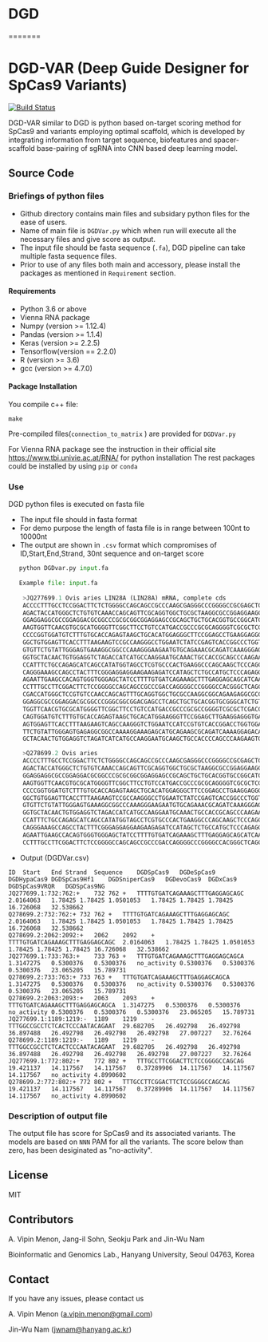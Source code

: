 # DGD
=======
# DGD-VAR (Deep Guide Designer for SpCas9 Variants)
[![Build Status](https://travis-ci.org/joemccann/dillinger.svg?branch=master)](https://travis-ci.org/joemccann/dillinger)

DGD-VAR similar to DGD  is python based on-target scoring method for SpCas9 and variants employing optimal scaffold, which is developed by integrating information from target sequence, biofeatures and spacer-scaffold base-pairing of sgRNA into CNN based deep learning model.

## Source Code

### Briefings of python files
- Github directory contains main files and subsidary python files for the ease of users.
- Name of main file is ```DGDVar.py``` which when run will execute all the necessary files and give score as output.
- The input file should be fasta sequence (```.fa```), DGD pipeline can take multiple fasta sequence files.
- Prior to use of any files both main and accessory, please install the packages as mentioned in ```Requirement``` section.

#### Requirements
- Python 3.6 or above
- Vienna RNA package
- Numpy (version >= 1.12.4)
- Pandas (version >= 1.1.4)
- Keras (version >= 2.2.5)
- Tensorflow(version == 2.2.0)
- R (version >= 3.6)
- gcc (version >= 4.7.0)

#### Package Installation
You compile c++ file:
```
make
```
Pre-compiled files(```connection_to_matrix``` ) are provided for ```DGDVar.py```

For Vienna RNA package see the instruction in their official site https://www.tbi.univie.ac.at/RNA/ for python installation
The rest packages could be installed by using ```pip``` or ```conda```

### Use
DGD python files is executed on fasta file
- The input file should in fasta format
- For demo purpose the length of fasta file is in range between 100nt to 10000nt
- The output are shown in ```.csv``` format which compromises of ID,Start,End,Strand, 30nt sequence and on-target score
```python
   python DGDvar.py input.fa
   
   Example file: input.fa
   
    >JQ277699.1 Ovis aries LIN28A (LIN28A) mRNA, complete cds
    ACCCCTTTGCCTCCGGACTTCTCTGGGGCCAGCAGCCGCCCAAGCGAGGGCCCGGGGCCGCGAGCTCAGC
    AGACTACCATGGGCTCTGTGTCAAACCAGCAGTTCGCAGGTGGCTGCGCTAAGGCGCCGGAGGAAGCGCC
    GGAGGAGGCGCCGGAGGACGCGGCCCGCGCGGCGGAGGAGCCGCAGCTGCTGCACGGTGCCGGCATCTGT
    AAGTGGTTCAACGTGCGCATGGGGTTCGGCTTCCTGTCCATGACCGCCCGCGCAGGGGTCGCGCTCGACC
    CCCCGGTGGATGTCTTTGTGCACCAGAGTAAGCTGCACATGGAGGGCTTCCGGAGCCTGAAGGAGGGGGA
    GGCTGTGGAGTTCACCTTTAAGAAGTCCGCCAAGGGCCTGGAATCTATCCGAGTCACCGGCCCTGGTGGG
    GTGTTCTGTATTGGGAGTGAAAGGCGGCCCAAAGGGAAGAATGTGCAGAAACGCAGATCAAAGGGAGACA
    GGTGCTACAACTGTGGAGGTCTAGACCATCATGCCAAGGAATGCAAACTGCCACCGCAGCCCAAGAAGTG
    CCATTTCTGCCAGAGCATCAGCCATATGGTAGCCTCGTGCCCACTGAAGGCCCAGCAAGCTCCCAGCTCC
    CAGGGAAAGCCAGCCTACTTTCGGGAGGAGGAAGAAGAGATCCATAGCTCTGCCATGCTCCCAGAGGCCC
    AGAATTGAAGCCACAGTGGGTGGGAGCTATCCTTTTGTGATCAGAAAGCTTTGAGGAGCAGCATCAATCG
    CCTTTGCCTTCGGACTTCTCCGGGGCCAGCAGCCGCCCGACCAGGGGCCCGGGGCCACGGGCTCAGCCGA
    CGACCATGGGCTCCGTGTCCAACCAGCAGTTTGCAGGTGGCTGCGCCAAGGCGGCAGAAGAGGCGCCCGA
    GGAGGCGCCGGAGGACGCGGCCCGGGCGGCGGACGAGCCTCAGCTGCTGCACGGTGCGGGCATCTGTAAG
    TGGTTCAACGTGCGCATGGGGTTCGGCTTCCTGTCCATGACCGCCCGCGCCGGGGTCGCGCTCGACCCCC
    CAGTGGATGTCTTTGTGCACCAGAGTAAGCTGCACATGGAAGGGTTCCGGAGCTTGAAGGAGGGTGAGGC
    AGTGGAGTTCACCTTTAAGAAGTCAGCCAAGGGTCTGGAATCCATCCGTGTCACCGGACCTGGTGGAGTA
    TTCTGTATTGGGAGTGAGAGGCGGCCAAAAGGAAAGAGCATGCAGAAGCGCAGATCAAAAGGAGACAGGT
    GCTACAACTGTGGAGGTCTAGATCATCATGCCAAGGAATGCAAGCTGCCACCCCAGCCCAAGAAGTGCCA

    >Q278699.2 Ovis aries 
    ACCCCTTTGCCTCCGGACTTCTCTGGGGCCAGCAGCCGCCCAAGCGAGGGCCCGGGGCCGCGAGCTCAGC
    AGACTACCATGGGCTCTGTGTCAAACCAGCAGTTCGCAGGTGGCTGCGCTAAGGCGCCGGAGGAAGCGCC
    GGAGGAGGCGCCGGAGGACGCGGCCCGCGCGGCGGAGGAGCCGCAGCTGCTGCACGGTGCCGGCATCTGT
    AAGTGGTTCAACGTGCGCATGGGGTTCGGCTTCCTGTCCATGACCGCCCGCGCAGGGGTCGCGCTCGACC
    CCCCGGTGGATGTCTTTGTGCACCAGAGTAAGCTGCACATGGAGGGCTTCCGGAGCCTGAAGGAGGGGGA
    GGCTGTGGAGTTCACCTTTAAGAAGTCCGCCAAGGGCCTGGAATCTATCCGAGTCACCGGCCCTGGTGGG
    GTGTTCTGTATTGGGAGTGAAAGGCGGCCCAAAGGGAAGAATGTGCAGAAACGCAGATCAAAGGGAGACA
    GGTGCTACAACTGTGGAGGTCTAGACCATCATGCCAAGGAATGCAAACTGCCACCGCAGCCCAAGAAGTG
    CCATTTCTGCCAGAGCATCAGCCATATGGTAGCCTCGTGCCCACTGAAGGCCCAGCAAGCTCCCAGCTCC
    CAGGGAAAGCCAGCCTACTTTCGGGAGGAGGAAGAAGAGATCCATAGCTCTGCCATGCTCCCAGAGGCCC
    AGAATTGAAGCCACAGTGGGTGGGAGCTATCCTTTTGTGATCAGAAAGCTTTGAGGAGCAGCATCAATCG
    CCTTTGCCTTCGGACTTCTCCGGGGCCAGCAGCCGCCCGACCAGGGGCCCGGGGCCACGGGCTCAGCCGA
```
- Output (DGDVar.csv)
```
ID	Start	End	Strand	Sequence	DGDSpCas9	DGDeSpCas9	DGDHypaCas9	DGDSpCas9Hf1	DGDSniperCas9	DGDevoCas9	DGDxCas9	DGDSpCas9VRQR	DGDSpCas9NG
JQ277699.1:732:762:+	732	762	+	TTTTGTGATCAGAAAGCTTTGAGGAGCAGC	2.0164063	1.78425	1.78425	1.0501053	1.78425	1.78425	1.78425	16.726068	32.538662
Q278699.2:732:762:+	732	762	+	TTTTGTGATCAGAAAGCTTTGAGGAGCAGC	2.0164063	1.78425	1.78425	1.0501053	1.78425	1.78425	1.78425	16.726068	32.538662
Q278699.2:2062:2092:+	2062	2092	+	TTTTGTGATCAGAAAGCTTTGAGGAGCAGC	2.0164063	1.78425	1.78425	1.0501053	1.78425	1.78425	1.78425	16.726068	32.538662
JQ277699.1:733:763:+	733	763	+	TTTGTGATCAGAAAGCTTTGAGGAGCAGCA	1.3147275	0.5300376	0.5300376	no_activity	0.5300376	0.5300376	0.5300376	23.065205	15.789731
Q278699.2:733:763:+	733	763	+	TTTGTGATCAGAAAGCTTTGAGGAGCAGCA	1.3147275	0.5300376	0.5300376	no_activity	0.5300376	0.5300376	0.5300376	23.065205	15.789731
Q278699.2:2063:2093:+	2063	2093	+	TTTGTGATCAGAAAGCTTTGAGGAGCAGCA	1.3147275	0.5300376	0.5300376	no_activity	0.5300376	0.5300376	0.5300376	23.065205	15.789731
JQ277699.1:1189:1219:-	1189	1219	-	TTTGGCCGCCTCTCACTCCCAATACAGAAT	29.682705	26.492798	26.492798	36.897488	26.492798	26.492798	26.492798	27.007227	32.76264
Q278699.2:1189:1219:-	1189	1219	-	TTTGGCCGCCTCTCACTCCCAATACAGAAT	29.682705	26.492798	26.492798	36.897488	26.492798	26.492798	26.492798	27.007227	32.76264
JQ277699.1:772:802:+	772	802	+	TTTGCCTTCGGACTTCTCCGGGGCCAGCAG	19.421137	14.117567	14.117567	0.37289906	14.117567	14.117567	14.117567	no_activity	4.8990602
Q278699.2:772:802:+	772	802	+	TTTGCCTTCGGACTTCTCCGGGGCCAGCAG	19.421137	14.117567	14.117567	0.37289906	14.117567	14.117567	14.117567	no_activity	4.8990602
```
### Description of output file
The output file has score for SpCas9 and its associated variants. The models are based on ```NNN``` PAM for all the variants. The score below than zero, has been desiginated as "no-activity".

## License
MIT
## Contributors
A. Vipin Menon, Jang-il Sohn, Seokju Park and Jin-Wu Nam

Bioinformatic and Genomics Lab., Hanyang University, Seoul 04763, Korea

## Contact
If you have any issues, please contact us

A. Vipin Menon (a.vipin.menon@gmail.com)

Jin-Wu Nam (jwnam@hanyang.ac.kr)
